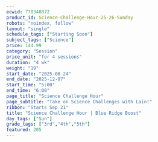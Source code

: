 ```yaml
---
ecwid: 770348872
product_id: Science-Challenge-Hour-25-26-Sunday
robots: "noindex, follow"
layout: "single"
schedule_tags: ["Starting Soon"]
subject_tags: ["Science"]
price: 144.99
category: "Session"
price_unit: "for 4 sessions"
duration: "4 wk"
weight: "19"
start_date: "2025-08-24"
end_date: "2025-12-07"
start_time: "5:00"
end_time: "6:00"
page_title: "Science Challenge Hour"
page_subtitle: "Take on Science Challenges with Lain!"
ribbon: "Starts Sep 21"
title: "Science Challenge Hour | Blue Ridge Boost"
day_tags: ["Sun"]
grade_tags: ["3rd","4th","5th"]
featured: 205
---
```


